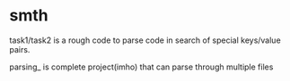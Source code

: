 # smth
task1/task2 is a rough code to parse code in search of special keys/value pairs.

parsing_ is complete project(imho) that can parse through multiple files
